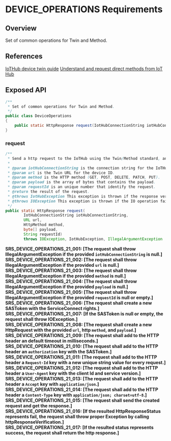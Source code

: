 # DEVICE_OPERATIONS Requirements

## Overview

Set of common operations for Twin and Method.

## References

[IoTHub device twin guide](https://docs.microsoft.com/en-us/azure/iot-hub/iot-hub-devguide-device-twins)
[Understand and request direct methods from IoT Hub](https://docs.microsoft.com/en-us/azure/iot-hub/iot-hub-devguide-direct-methods)

## Exposed API


```java
/**
 * Set of common operations for Twin and Method.
 */
public class DeviceOperations
{
    public static HttpResponse request(IotHubConnectionString iotHubConnectionString, URL url, HttpMethod method, byte[] payload, String requestId) throws IOException, IotHubException;
}
```

### request
```java
/**
 * Send a http request to the IoTHub using the Twin/Method standard, and return its response.
 * 
 * @param iotHubConnectionString is the connection string for the IoTHub
 * @param url is the Twin URL for the device ID.
 * @param method is the HTTP method (GET, POST, DELETE, PATCH, PUT).
 * @param payload is the array of bytes that contains the payload.
 * @param requestId is an unique number that identify the request.
 * @return the result of the request.
 * @throws IotHubException This exception is thrown if the response verification failed
 * @throws IOException This exception is thrown if the IO operation failed
 */
public static HttpResponse request(
        IotHubConnectionString iotHubConnectionString, 
        URL url, 
        HttpMethod method, 
        byte[] payload, 
        String requestId) 
        throws IOException, IotHubException, IllegalArgumentException
```
**SRS_DEVICE_OPERATIONS_21_001: [**The request shall throw IllegalArgumentException if the provided `iotHubConnectionString` is null.**]**  
**SRS_DEVICE_OPERATIONS_21_002: [**The request shall throw IllegalArgumentException if the provided `url` is null.**]**  
**SRS_DEVICE_OPERATIONS_21_003: [**The request shall throw IllegalArgumentException if the provided `method` is null.**]**  
**SRS_DEVICE_OPERATIONS_21_004: [**The request shall throw IllegalArgumentException if the provided `payload` is null.**]**  
**SRS_DEVICE_OPERATIONS_21_005: [**The request shall throw IllegalArgumentException if the provided `requestId` is null or empty.**]**  
**SRS_DEVICE_OPERATIONS_21_006: [**The request shall create a new SASToken with the ServiceConnect rights.**]**  
**SRS_DEVICE_OPERATIONS_21_007: [**If the SASToken is null or empty, the request shall throw IOException.**]**  
**SRS_DEVICE_OPERATIONS_21_008: [**The request shall create a new HttpRequest with the provided `url`, http `method`, and `payload`.**]**  
**SRS_DEVICE_OPERATIONS_21_009: [**The request shall add to the HTTP header an default timeout in milliseconds.**]**  
**SRS_DEVICE_OPERATIONS_21_010: [**The request shall add to the HTTP header an `authorization` key with the SASToken.**]**    
**SRS_DEVICE_OPERATIONS_21_011: [**The request shall add to the HTTP header a `Request-Id` key with a new unique string value for every request.**]**  
**SRS_DEVICE_OPERATIONS_21_012: [**The request shall add to the HTTP header a `User-Agent` key with the client Id and service version.**]**  
**SRS_DEVICE_OPERATIONS_21_013: [**The request shall add to the HTTP header a `Accept` key with `application/json`.**]**  
**SRS_DEVICE_OPERATIONS_21_014: [**The request shall add to the HTTP header a `Content-Type` key with `application/json; charset=utf-8`.**]**  
**SRS_DEVICE_OPERATIONS_21_015: [**The request shall send the created request and get the response.**]**  
**SRS_DEVICE_OPERATIONS_21_016: [**If the resulted HttpResponseStatus represents fail, the request shall throw proper Exception by calling httpResponseVerification.**]**  
**SRS_DEVICE_OPERATIONS_21_017: [**If the resulted status represents success, the request shall return the http response.**]**  
